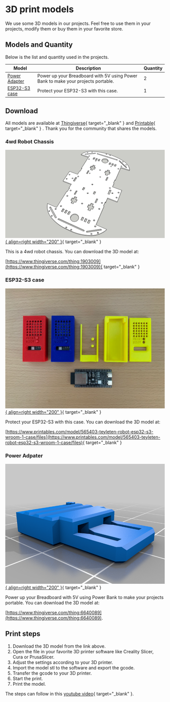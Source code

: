 # 3D print models

We use some 3D models in our projects. Feel free to use them in your projects, modify them or buy them in your favorite store. 

## Models and Quantity

Below is the list and quantity used in the projects.


| Model | Description | Quantity |
|-------|-------------|----------|
| [Power Adapter](#power-adapter) | Power up your Breadboard with 5V using Power Bank to make your projects portable. | 2 |
| [ESP32-S3 case](#esp32-s3-case) | Protect your ESP32-S3 with this case. | 1 |


## Download

All models are available at [Thingiverse](https://www.thingiverse.com/){ target="_blank" } and [Printable](https://www.printables.com){ target="_blank" } . Thank you for the community that shares the models.

###  4wd Robot Chassis

[![3D models](../images/3dmodels/4wd_chasisis.webp){ align=right width="200" }](../images/3dmodels/4wd_chasisis.webp){ target="_blank" }

This is a 4wd robot chassis. You can download the 3D model at:

[https://www.thingiverse.com/thing:1903009](https://www.thingiverse.com/thing:1903009){ target="_blank" }

### ESP32-S3 case

[![3D models](../images/3dmodels/esp32_s3_case.jpg){ align=right width="200" }](https://www.printables.com/model/565403-teyleten-robot-esp32-s3-wroom-1-case/files){ target="_blank" }

Protect your ESP32-S3 with this case. You can download the 3D model at:

[https://www.printables.com/model/565403-teyleten-robot-esp32-s3-wroom-1-case/files](https://www.printables.com/model/565403-teyleten-robot-esp32-s3-wroom-1-case/files){ target="_blank" }

### Power Adpater

[![3D models](../images/3dmodels/power_up_3d_print.jpg){ align=right width="200" }](https://www.thingiverse.com/thing:6640089){ target="_blank" }

Power up your Breadboard with 5V using Power Bank to make your projects portable. You can download the 3D model at: 

[https://www.thingiverse.com/thing:6640089](https://www.thingiverse.com/thing:6640089).



## Print steps

1. Download the 3D model from the link above.
2. Open the file in your favorite 3D printer software like Creality Slicer, Cura or PrusaSlicer.
3. Adjust the settings according to your 3D printer.
4. Import the model stl to the software and export the gcode.
5. Transfer the gcode to your 3D printer.
6. Start the print.
7. Print the model.

The steps can follow in this [youtube video](https://www.youtube.com/watch?v=PzQe6xfWyzk){ target="_blank" }.   